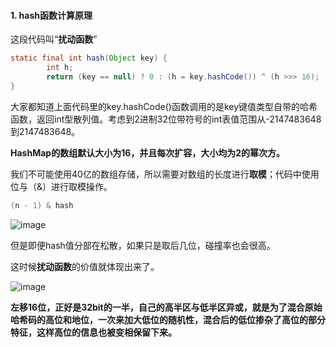 #### 1. hash函数计算原理
这段代码叫“**扰动函数**”
```java
static final int hash(Object key) {
        int h;
        return (key == null) ? 0 : (h = key.hashCode()) ^ (h >>> 16);
}
```
大家都知道上面代码里的key.hashCode()函数调用的是key键值类型自带的哈希函数，返回int型散列值。考虑到2进制32位带符号的int表值范围从-2147483648到2147483648。

**HashMap的数组默认大小为16，并且每次扩容，大小均为2的幂次方。**

我们不可能使用40亿的数组存储，所以需要对数组的长度进行**取模**；代码中使用位与（&）进行取模操作。

```java
(n - 1) & hash
```

![image](F90CE0C7D4334131BD09FC70C205A7DB)

但是即便hash值分部在松散，如果只是取后几位，碰撞率也会很高。

这时候**扰动函数**的价值就体现出来了。

![image](1ED3E073684444E09308C9182C22384A)

**左移16位，正好是32bit的一半，自己的高半区与低半区异或，就是为了混合原始哈希码的高位和地位，一次来加大低位的随机性，混合后的低位掺杂了高位的部分特征，这样高位的信息也被变相保留下来。**